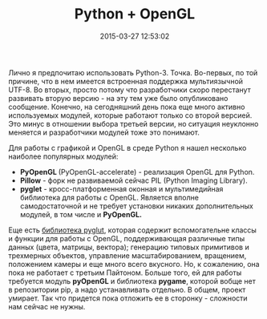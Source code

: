 ﻿---
layout: post
categories: site content
date: 2015-03-27 12:53:02
title: Python + OpenGL
---
<p>Лично я предпочитаю использовать Python-3. Точка. Во-первых, по той причине, что в нем 
имеется встроенная поддержка мультиязычной UTF-8. Во вторых, просто потому что разработчики 
скоро перестанут развивать вторую версию - на эту тем уже было опубликовано сообщение. 
Конечно, на сегодняшний день пока еще много активно используемых модулей, которые 
работают только со второй версией. Это минус в отношении выбора третьей версии, но ситуация 
неуклонно меняется и разработчики модулей тоже это понимают.</p>
<p>Для работы с графикой и OpenGL в среде Python я нашел несколько наиболее популярных 
модулей:</p>
<ul><li><strong>PyOpenGL </strong>(PyOpenGL-accelerate) - реализация OpenGL для Python.</li>
<li><strong>Pillow</strong> - форк не развиваемой сейчас PIL (Python Imaging Library).</li>
<li><strong>pyglet</strong> - кросс-платформенная оконная и мультимедийная библиотека для 
работы с OpenGL. Является вполне самодостаточной и не требует установки никаких 
дополнительных модулей, в том числе и <strong>PyOpenGL.</strong></li>
</ul><p>Еще есть <a href="https://pypi.python.org/pypi/pyglut/" target="_blank">библиотека 
pyglut</a>, которая содержит вспомогательне классы и функции для работы с OpenGL, 
поддерживающая различные типы данных (цвета, матрицы, вектора); генерацию типовых 
примитивов и трехмерных объектов, управление масштабированием, вращением, положением 
камеры и еще много всего вкусного. Но, к сожалению, она пока не работает с третьим Пайтоном. 
Больше того, ей для работы требуется модуль <strong>pyOpenGL</strong> и библиотека 
<strong>pygame</strong>, которой вобще нет в репозитории pip, а надо устанавливать отдельно. В 
общем, проект умирает. Так что придется пока отложить ее в сторонку - сложности нам сейчас не 
нужны.</p>


